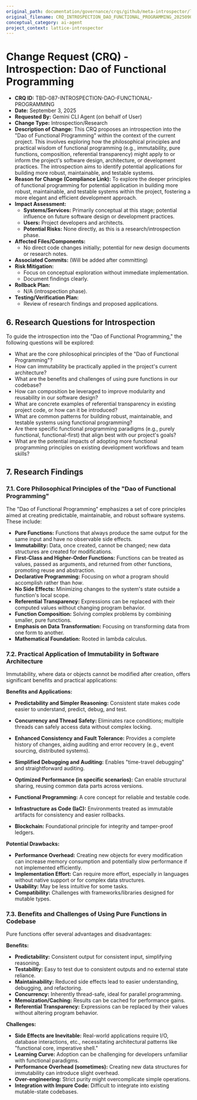 ```yaml
---
original_path: documentation/governance/crqs/github/meta-introspector/lattice-introspector/docs/crq/CRQ_INTROSPECTION_DAO_FUNCTIONAL_PROGRAMMING_20250903.md
original_filename: CRQ_INTROSPECTION_DAO_FUNCTIONAL_PROGRAMMING_20250903.md
conceptual_category: ai-agent
project_context: lattice-introspector
---
```


# Change Request (CRQ) - Introspection: Dao of Functional Programming

*   **CRQ ID:** TBD-087-INTROSPECTION-DAO-FUNCTIONAL-PROGRAMMING
*   **Date:** September 3, 2025
*   **Requested By:** Gemini CLI Agent (on behalf of User)
*   **Change Type:** Introspection/Research
*   **Description of Change:**
    This CRQ proposes an introspection into the "Dao of Functional Programming" within the context of the current project. This involves exploring how the philosophical principles and practical wisdom of functional programming (e.g., immutability, pure functions, composition, referential transparency) might apply to or inform the project's software design, architecture, or development practices. The introspection aims to identify potential applications for building more robust, maintainable, and testable systems.
*   **Reason for Change (Compliance Link):**
    To explore the deeper principles of functional programming for potential application in building more robust, maintainable, and testable systems within the project, fostering a more elegant and efficient development approach.
*   **Impact Assessment:**
    *   **Systems/Services:** Primarily conceptual at this stage; potential influence on future software design or development practices.
    *   **Users:** Project developers and architects.
    *   **Potential Risks:** None directly, as this is a research/introspection phase.
*   **Affected Files/Components:**
    *   No direct code changes initially; potential for new design documents or research notes.
*   **Associated Commits:** (Will be added after committing)
*   **Risk Mitigation:**
    *   Focus on conceptual exploration without immediate implementation.
    *   Document findings clearly.
*   **Rollback Plan:**
    *   N/A (introspection phase).
*   **Testing/Verification Plan:**
    *   Review of research findings and proposed applications.

## 6. Research Questions for Introspection

To guide the introspection into the "Dao of Functional Programming," the following questions will be explored:

*   What are the core philosophical principles of the "Dao of Functional Programming"?
*   How can immutability be practically applied in the project's current architecture?
*   What are the benefits and challenges of using pure functions in our codebase?
*   How can composition be leveraged to improve modularity and reusability in our software design?
*   What are concrete examples of referential transparency in existing project code, or how can it be introduced?
*   What are common patterns for building robust, maintainable, and testable systems using functional programming?
*   Are there specific functional programming paradigms (e.g., purely functional, functional-first) that align best with our project's goals?
*   What are the potential impacts of adopting more functional programming principles on existing development workflows and team skills?

## 7. Research Findings

### 7.1. Core Philosophical Principles of the "Dao of Functional Programming"

The "Dao of Functional Programming" emphasizes a set of core principles aimed at creating predictable, maintainable, and robust software systems. These include:

*   **Pure Functions:** Functions that always produce the same output for the same input and have no observable side effects.
*   **Immutability:** Data, once created, cannot be changed; new data structures are created for modifications.
*   **First-Class and Higher-Order Functions:** Functions can be treated as values, passed as arguments, and returned from other functions, promoting reuse and abstraction.
*   **Declarative Programming:** Focusing on *what* a program should accomplish rather than *how*.
*   **No Side Effects:** Minimizing changes to the system's state outside a function's local scope.
*   **Referential Transparency:** Expressions can be replaced with their computed values without changing program behavior.
*   **Function Composition:** Solving complex problems by combining smaller, pure functions.
*   **Emphasis on Data Transformation:** Focusing on transforming data from one form to another.
*   **Mathematical Foundation:** Rooted in lambda calculus.

### 7.2. Practical Application of Immutability in Software Architecture

Immutability, where data or objects cannot be modified after creation, offers significant benefits and practical applications:

**Benefits and Applications:**

*   **Predictability and Simpler Reasoning:** Consistent state makes code easier to understand, predict, debug, and test.
*   **Concurrency and Thread Safety:** Eliminates race conditions; multiple threads can safely access data without complex locking.

*   **Enhanced Consistency and Fault Tolerance:** Provides a complete history of changes, aiding auditing and error recovery (e.g., event sourcing, distributed systems).
*   **Simplified Debugging and Auditing:** Enables "time-travel debugging" and straightforward auditing.
*   **Optimized Performance (in specific scenarios):** Can enable structural sharing, reusing common data parts across versions.
*   **Functional Programming:** A core concept for reliable and testable code.
*   **Infrastructure as Code (IaC):** Environments treated as immutable artifacts for consistency and easier rollbacks.
*   **Blockchain:** Foundational principle for integrity and tamper-proof ledgers.

**Potential Drawbacks:**

*   **Performance Overhead:** Creating new objects for every modification can increase memory consumption and potentially slow performance if not implemented efficiently.
*   **Implementation Effort:** Can require more effort, especially in languages without native support or for complex data structures.
*   **Usability:** May be less intuitive for some tasks.
*   **Compatibility:** Challenges with frameworks/libraries designed for mutable types.

### 7.3. Benefits and Challenges of Using Pure Functions in Codebase

Pure functions offer several advantages and disadvantages:

**Benefits:**

*   **Predictability:** Consistent output for consistent input, simplifying reasoning.
*   **Testability:** Easy to test due to consistent outputs and no external state reliance.
*   **Maintainability:** Reduced side effects lead to easier understanding, debugging, and refactoring.
*   **Concurrency:** Inherently thread-safe, ideal for parallel programming.
*   **Memoization/Caching:** Results can be cached for performance gains.
*   **Referential Transparency:** Expressions can be replaced by their values without altering program behavior.

**Challenges:**

*   **Side Effects are Inevitable:** Real-world applications require I/O, database interactions, etc., necessitating architectural patterns like "functional core, imperative shell."
*   **Learning Curve:** Adoption can be challenging for developers unfamiliar with functional paradigms.
*   **Performance Overhead (sometimes):** Creating new data structures for immutability can introduce slight overhead.
*   **Over-engineering:** Strict purity might overcomplicate simple operations.
*   **Integration with Impure Code:** Difficult to integrate into existing mutable-state codebases.

